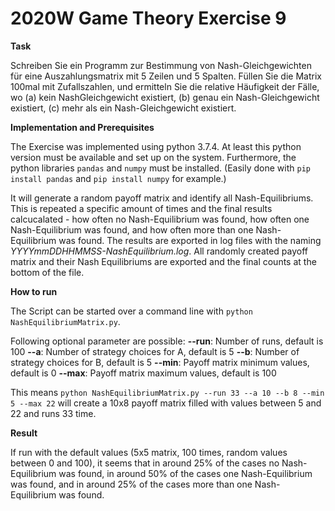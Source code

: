 # 2020W Game Theory Exercise 9

**Task**

Schreiben Sie ein Programm zur Bestimmung von Nash-Gleichgewichten für eine Auszahlungsmatrix mit 5 Zeilen und 5 Spalten. Füllen Sie die Matrix 100mal mit Zufallszahlen, und ermitteln Sie die relative Häufigkeit der Fälle, wo (a) kein NashGleichgewicht existiert, (b) genau ein Nash-Gleichgewicht existiert, (c) mehr als ein Nash-Gleichgewicht existiert.

**Implementation and Prerequisites**

The Exercise was implemented using python 3.7.4. At least this python version must be available and set up on the system. Furthermore, the python libraries `pandas` and `numpy` must be installed. (Easily done with `pip install pandas` and `pip install numpy` for example.)

It will generate a random payoff matrix and identify all Nash-Equilibriums. This is repeated a specific amount of times and the final results calcucalated - how often no Nash-Equilibrium was found, how often one Nash-Equilibrium was found, and how often more than one Nash-Equilibrium was found. The results are exported in log files with the naming *YYYYmmDDHHMMSS-NashEquilibrium.log*. All randomly created payoff matrix and their Nash Equilibriums are exported and the final counts at the bottom of the file.

**How to run**

The Script can be started over a command line with `python NashEquilibriumMatrix.py`.

Following optional parameter are possible:
**--run**: Number of runs, default is 100
**--a**: Number of strategy choices for A, default is 5
**--b**: Number of strategy choices for B, default is 5
**--min**: Payoff matrix minimum values, default is 0
**--max**: Payoff matrix maximum values, default is 100

This means `python NashEquilibriumMatrix.py --run 33 --a 10 --b 8 --min 5 --max 22` will create a 10x8 payoff matrix filled with values between 5 and 22 and runs 33 time.

**Result**

If run with the default values (5x5 matrix, 100 times, random values between 0 and 100), it seems that in around 25% of the cases no Nash-Equilibrium was found, in around 50% of the cases one Nash-Equilibrium was found, and in around 25% of the cases more than one Nash-Equilibrium was found.
